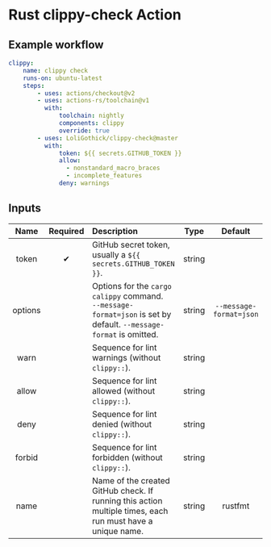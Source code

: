# Rust clippy-check Action

## Example workflow

```yml
clippy:
    name: clippy check
    runs-on: ubuntu-latest
    steps:
        - uses: actions/checkout@v2
        - uses: actions-rs/toolchain@v1
          with:
              toolchain: nightly
              components: clippy
              override: true
        - uses: LoliGothick/clippy-check@master
          with:
              token: ${{ secrets.GITHUB_TOKEN }}
              allow:
                - nonstandard_macro_braces
                - incomplete_features
              deny: warnings  
```

## Inputs

|  Name   | Required | Description                                                                                                            |  Type  |         Default         |
| :-----: | :------: | :--------------------------------------------------------------------------------------------------------------------- | :----: | :---------------------: |
|  token  |    ✔    | GitHub secret token, usually a `${{ secrets.GITHUB_TOKEN }}`.                                                          | string |                         |
| options |          | Options for the `cargo calippy` command. <br>`--message-format=json` is set by default. `--message-format` is omitted. | string | `--message-format=json` |
|  warn   |          | Sequence for lint warnings (without `clippy::`).                                                                       | string |                         |
|  allow  |          | Sequence for lint allowed (without `clippy::`).                                                                        | string |                         |
|  deny   |          | Sequence for lint denied (without `clippy::`).                                                                         | string |                         |
| forbid  |          | Sequence for lint forbidden (without `clippy::`).                                                                      | string |                         |
|  name   |          | Name of the created GitHub check. If running this action multiple times, each run must have a unique name.             | string |         rustfmt         |
